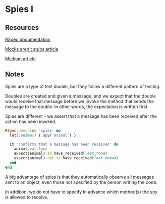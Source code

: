 # Spies I

## Resources

[RSpec documentation](https://relishapp.com/rspec/rspec-mocks/v/3-8/docs/basics/spies)

[Mocks aren't stubs article](https://martinfowler.com/articles/mocksArentStubs.html)

[Medium article](https://revs.runtime-revolution.com/are-you-spying-on-me-a-quick-overview-of-spies-in-rspec-c5bc7669b897)

## Notes

Spies are a type of test double, but they follow a different pattern of testing.

Doubles are created and given a message, and we expect that the double would receive that message before we invoke the method that sends the message to the double. In other words, the expectation is written first.

Spies are different - we assert that a message has been received after the action has been invoked.

```ruby
RSpec.describe 'spies' do
  let(:animal) { spy('animal') }

  it 'confirms that a message has been received' do
    animal.eat_food
    expect(animal).to have_received(:eat_food)
    expect(animal).not_to have_received(:eat_human)
  end
end
```

A big advantage of spies is that they automatically observe all messages sent to an object, even those not specified by the person writing the code.

In addition, we do not have to specify in advance which method(s) the spy is allowed to receive.
